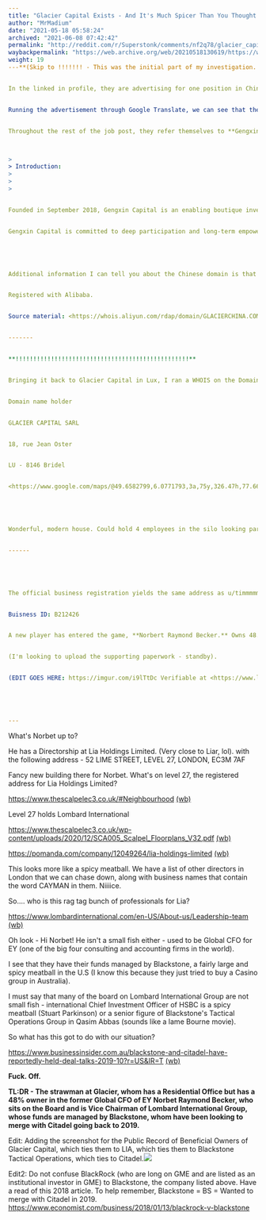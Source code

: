 ```yaml
---
title: "Glacier Capital Exists - And It's Much Spicer Than You Thought "
author: "MrMadium"
date: "2021-05-18 05:58:24"
archived: "2021-06-08 07:42:42"
permalink: "http://reddit.com/r/Superstonk/comments/nf2q78/glacier_capital_exists_and_its_much_spicer_than/"
waybackpermalink: "https://web.archive.org/web/20210518130619/https://www.reddit.com/r/Superstonk/comments/nf2q78/glacier_capital_exists_and_its_much_spicer_than/"
weight: 19
---**(Skip to !!!!!!! - This was the initial part of my investigation. Skip to that bit. Promise.)**


In the linked in profile, they are advertising for one position in China with email domains for [glacierchina.com](https://glacierchina.com) [(wb)](https://glacierchina.com)


Running the advertisement through Google Translate, we can see that they have a public **WeChat account: GlacierCap.**


Throughout the rest of the job post, they refer themselves to **Gengxin Capital**.



> 
> Introduction:
> 
> 
> 


Founded in September 2018, Gengxin Capital is an enabling boutique investment bank. The founding team comes from core members of companies such as LAZARD, Yuanhe Chenkun, Kaisheng Rongying, Huafeng Capital, Blue Lotus Research Institute, Analysys International, and has extensive contacts in the capital market, Internet, and technology industries.


Gengxin Capital is committed to deep participation and long-term empowerment in the value creation and value discovery of technological innovation companies that are the engine of global economic growth and unicorns generated in the tide of inclusive consumption in China. Since its establishment, it has assisted 26 projects to complete financing, with a total financing of 5.36 billion yuan.


​


Additional information I can tell you about the Chinese domain is that while it was initially registered in 2018, the Registry of the domain (RDAP) has been updated within the last 24 hours. Circumstantial, but the domain for the Chinese email accounts do not have anything else allocated to them other than their emails.{"eventAction":"last update of RDAP database","eventDate":"2021-03-14T06:57:12Z"}]


Registered with Alibaba.


Source material: <https://whois.aliyun.com/rdap/domain/GLACIERCHINA.COM> [(wb)](https://web.archive.org/web/20210518161850/https://whois.aliyun.com/rdap/domain/GLACIERCHINA.COM)


-------


**!!!!!!!!!!!!!!!!!!!!!!!!!!!!!!!!!!!!!!!!!!!!!!!!!**


Bringing it back to Glacier Capital in Lux, I ran a WHOIS on the Domain and got a different address than u/timmmmmmmyy.


Domain name holder


GLACIER CAPITAL SARL


18, rue Jean Oster


LU - 8146 Bridel


<https://www.google.com/maps/@49.6582799,6.0771793,3a,75y,326.47h,77.66t/data=!3m6!1e1!3m4!1sqXom6bxDm2-6Pd1NdeLZEw!2e0!7i13312!8i6656?hl=en-AU> [(wb)](https://web.archive.org/web/20210518161848/https://www.google.com/maps/@49.6582799,6.0771793,3a,75y,326.47h,77.66t/data=%213m6%211e1%213m4%211sqXom6bxDm2-6Pd1NdeLZEw%212e0%217i13312%218i6656?hl=en-AU)


​


Wonderful, modern house. Could hold 4 employees in the silo looking part next door, but otherwise a suburban street.


------


​


The official business registration yields the same address as u/timmmmmmmyy


Buisness ID: B212426


A new player has entered the game, **Norbert Raymond Becker.** Owns 48.08% of Glacier Capital, where Marc-Francois Joseph Daubenfeld owns 51.92%. Both Luxembourgers.


(I'm looking to upload the supporting paperwork - standby). 


(EDIT GOES HERE: https://imgur.com/i9lTtDc Verifiable at <https://www.lbr.lu/> [(wb)](https://web.archive.org/web/20210427014053/https://www.lbr.lu/) which is the Luxembourg Business Register. Put the above Business ID into the "RBE" which is the Beneficial Owners Registry.)


​


---
```



What's Norbet up to?


He has a Directorship at Lia Holdings Limited. (Very close to Liar, lol). with the following address - 52 LIME STREET, LEVEL 27, LONDON, EC3M 7AF


Fancy new building there for Norbet. What's on level 27, the registered address for Lia Holdings Limited?


<https://www.thescalpelec3.co.uk/#Neighbourhood> [(wb)](https://web.archive.org/web/20210518060138/https://www.thescalpelec3.co.uk/)


Level 27 holds Lombard International


<https://www.thescalpelec3.co.uk/wp-content/uploads/2020/12/SCA005_Scalpel_Floorplans_V32.pdf> [(wb)](https://web.archive.org/web/20210518110152/https://www.thescalpelec3.co.uk/wp-content/uploads/2020/12/SCA005_Scalpel_Floorplans_V32.pdf)


<https://pomanda.com/company/12049264/lia-holdings-limited> [(wb)](https://web.archive.org/web/20210518060146/https://pomanda.com/company/12049264/lia-holdings-limited)


This looks more like a spicy meatball. We have a list of other directors in London that we can chase down, along with business names that contain the word CAYMAN in them. Niiiice.


So.... who is this rag tag bunch of professionals for Lia?


<https://www.lombardinternational.com/en-US/About-us/Leadership-team> [(wb)](https://web.archive.org/web/20210518135805/https://www.lombardinternational.com/en-US/About-us/Leadership-team)


Oh look - Hi Norbet! He isn't a small fish either - used to be Global CFO for EY (one of the big four consulting and accounting firms in the world).


I see that they have their funds managed by Blackstone, a fairly large and spicy meatball in the U.S (I know this because they just tried to buy a Casino group in Australia).


I must say that many of the board on Lombard International Group are not small fish - international Chief Investment Officer of HSBC is a spicy meatball (Stuart Parkinson) or a senior figure of Blackstone's Tactical Operations Group in Qasim Abbas (sounds like a lame Bourne movie).


So what has this got to do with our situation?


<https://www.businessinsider.com.au/blackstone-and-citadel-have-reportedly-held-deal-talks-2019-10?r=US&IR=T> [(wb)](https://web.archive.org/web/20210518151226/https://www.businessinsider.com.au/blackstone-and-citadel-have-reportedly-held-deal-talks-2019-10?r=US&IR=T)


**Fuck. Off.**


**TL:DR - The strawman at Glacier, whom has a Residential Office but has a 48% owner in the former Global CFO of EY Norbet Raymond Becker, who sits on the Board and is Vice Chairman of Lombard International Group, whose funds are managed by Blackstone, whom have been looking to merge with Citadel going back to 2019.**


Edit: Adding the screenshot for the Public Record of Beneficial Owners of Glacier Capital, which ties them to LIA, which ties them to Blackstone Tactical Operations, which ties to Citadel.![](/img/imgur_i9lTtD.gif)


Edit2: Do not confuse BlackRock (who are long on GME and are listed as an institutional investor in GME) to Blackstone, the company listed above. Have a read of this 2018 article. To help remember, Blackstone = BS = Wanted to merge with Citadel in 2019. https://www.economist.com/business/2018/01/13/blackrock-v-blackstone

